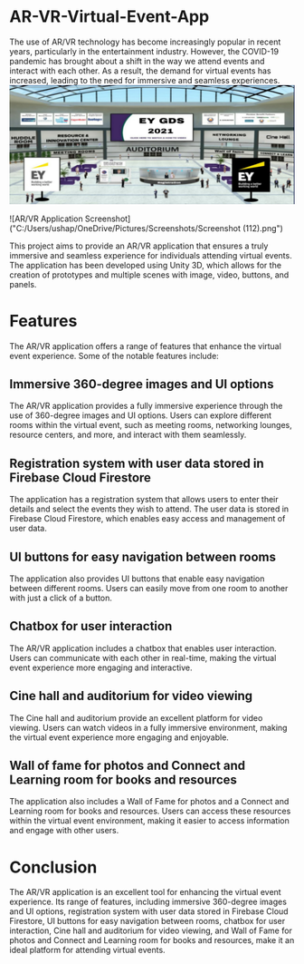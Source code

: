 # AR-VR-Virtual-Event-App
The use of AR/VR technology has become increasingly popular in recent years, particularly in the entertainment industry. However, the COVID-19 pandemic has brought about a shift in the way we attend events and interact with each other. As a result, the demand for virtual events has increased, leading to the need for immersive and seamless experiences.
![AR/VR Application Screenshot](https://github.com/19wh1a0505/AR-VR-Virtual-Event-App/blob/main/media/Screenshot%20(112).png "AR/VR Application Screenshot")

![AR/VR Application Screenshot]("C:/Users/ushap/OneDrive/Pictures/Screenshots/Screenshot (112).png")


This project aims to provide an AR/VR application that ensures a truly immersive and seamless experience for individuals attending virtual events. The application has been developed using Unity 3D, which allows for the creation of prototypes and multiple scenes with image, video, buttons, and panels.

# Features
The AR/VR application offers a range of features that enhance the virtual event experience. Some of the notable features include:

## Immersive 360-degree images and UI options
The AR/VR application provides a fully immersive experience through the use of 360-degree images and UI options. Users can explore different rooms within the virtual event, such as meeting rooms, networking lounges, resource centers, and more, and interact with them seamlessly.

## Registration system with user data stored in Firebase Cloud Firestore
The application has a registration system that allows users to enter their details and select the events they wish to attend. The user data is stored in Firebase Cloud Firestore, which enables easy access and management of user data.

## UI buttons for easy navigation between rooms
The application also provides UI buttons that enable easy navigation between different rooms. Users can easily move from one room to another with just a click of a button.

## Chatbox for user interaction
The AR/VR application includes a chatbox that enables user interaction. Users can communicate with each other in real-time, making the virtual event experience more engaging and interactive.

## Cine hall and auditorium for video viewing
The Cine hall and auditorium provide an excellent platform for video viewing. Users can watch videos in a fully immersive environment, making the virtual event experience more engaging and enjoyable.

## Wall of fame for photos and Connect and Learning room for books and resources
The application also includes a Wall of Fame for photos and a Connect and Learning room for books and resources. Users can access these resources within the virtual event environment, making it easier to access information and engage with other users.

# Conclusion
The AR/VR application is an excellent tool for enhancing the virtual event experience. Its range of features, including immersive 360-degree images and UI options, registration system with user data stored in Firebase Cloud Firestore, UI buttons for easy navigation between rooms, chatbox for user interaction, Cine hall and auditorium for video viewing, and Wall of Fame for photos and Connect and Learning room for books and resources, make it an ideal platform for attending virtual events.
